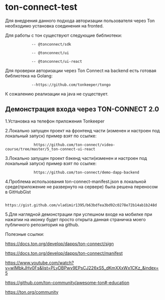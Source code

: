 # ton-connect-test
 Для внедрения данного подхода авторизации пользователя через Ton необходимо установка соединения на fronted.
 
Для работы с тон существуют следующие библиотеки:

                -- @tonconnect/sdk
                
                -- @tonconnect/ui
                
                -- @tonconnect/ui-react      
                
Для проверки авторизации через Ton Connect на backend есть готовая библиотека на Golang: 
   
                --https://github.com/tonkeeper/tongo

К сожалению реализации на java не существует.

## Демонстрация входа через TON-CONNECT 2.0

1.Установка на телефон приложения Tonkeeper

2.Локально запущен проект на фронтенд части (изменен и настроен под локальный запуск) пример взят по ссылке:

                 https://github.com/ton-connect/video-course/tree/master/5_ton-connect-ui-react

3.Локально запущен проект бэкенд части(изменен и настроен под локальный запуск) пример взят по ссылке:

                 https://github.com/ton-connect/demo-dapp-backend

4.Проблема использования ton-connect-manifest.json в локальной среде(приложение не развернуто на сервере) была решена переносом в GitHubGist

                 https://gist.github.com/vladimir1395/b63bdfea3bd92c0278e72b14ab1b248d

5.Для наглядной демонстрации при успешном входе на мобилке при нажатии на иконку будет просто открыта данная страничка моего публичного репозитория на github.

Полезные ссылки:

https://docs.ton.org/develop/dapps/ton-connect/sign

https://docs.ton.org/develop/dapps/ton-connect/manifest

https://www.youtube.com/watch?v=wIMbkJHv0Fs&list=PLyDBPwv9EPsCJ226xS5_dKmXXxWx1CKz_&index=5

https://github.com/ton-community/awesome-ton#-education

https://ton.org/community



